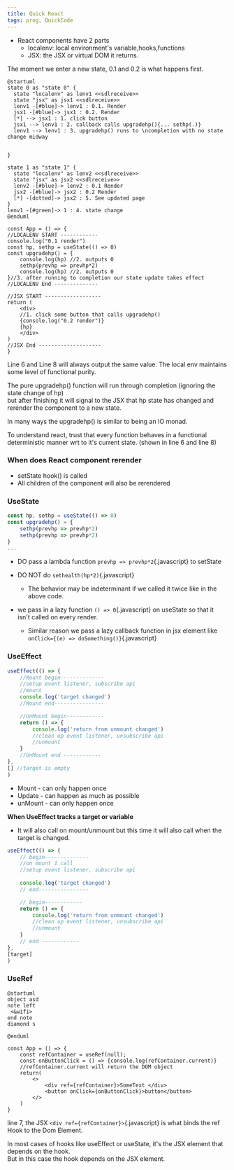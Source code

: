 ```yaml
---
title: Quick React
tags: prog, QuickCode
---
```


* React components have 2 parts 
  * localenv: local environment's variable,hooks,functions 
  * JSX: the JSX or virtual DOM it returns.   

The moment we enter a new state, 0.1 and 0.2 is what happens first.

```plantuml
@startuml
state 0 as "state 0" {
  state "localenv" as lenv1 <<sdlreceive>>
  state "jsx" as jsx1 <<sdlreceive>>
  lenv1 -[#blue]-> lenv1 : 0.1. Render 
  jsx1 -[#blue]-> jsx1 : 0.2. Render
  [*] --> jsx1 : 1. click button
  jsx1 --> lenv1 : 2. callback calls upgradehp(){... sethp(.)}
  lenv1 --> lenv1 : 3. upgradehp() runs to \ncompletion with no state change midway
  
  
}

state 1 as "state 1" {
  state "localenv" as lenv2 <<sdlreceive>>
  state "jsx" as jsx2 <<sdlreceive>>
  lenv2 -[#blue]-> lenv2 : 0.1 Render
  jsx2 -[#blue]-> jsx2 : 0.2 Render
  [*] -[dotted]-> jsx2 : 5. See updated page
}
lenv1 -[#green]-> 1 : 4. state change
@enduml
```


```{.javascript .numberLines}
const App = () => {
//LOCALENV START ------------
console.log("0.1 render")
const hp, sethp = useState(() => 0)
const upgradehp() = {
    console.log(hp) //2. outputs 0
    sethp(prevhp => prevhp*2)
    console.log(hp) //2. outputs 0
}//3. after running to completion our state update takes effect
//LOCALENV End --------------

//JSX START ------------------
return (
    <div>
    //1. click some button that calls upgradehp()
    {console.log("0.2 render")}
    {hp}
    </div>
)
//JSX End --------------------
}
```

Line 6 and Line 8 will always output the same value.
The local env maintains some level of functional purity.  

The pure upgradehp() function will run through completion (ignoring the state change of hp)  
but after finishing it will signal to the JSX that hp state has changed and rerender the component to a new state.

In many ways the upgradehp() is similar to being an IO monad.

To understand react, trust that every function behaves in a functional deterministic manner wrt to it's current state. (shown in line 6 and line 8)



### When does React component rerender

* setState hook() is called
* All children of the component will also be rerendered



### UseState

```javascript
const hp, sethp = useState(() => 0)
const upgradehp() = {
    sethp(prevhp => prevhp*2)
    sethp(prevhp => prevhp*2)
}
...
```
* DO pass a lambda function `prevhp => prevhp*2`{.javascript} to setState 
* DO NOT do `sethealth(hp*2)`{.javascript} 
  * The behavior may be indeterminant if we called it twice like in the above code.

* we pass in a lazy function `() => 0`{.javascript} on useState so that it isn't called on every render.
  * Similar reason we pass a lazy callback function in jsx element like `onClick={(e) => doSomething()}`{.javascript}


### UseEffect

```javascript
useEffect(() => {
    //Mount begin--------------
    //setup event listener, subscribe api
    //mount
    console.log('target changed') 
    //Mount end----------------

    //UnMount begin------------
    return () => {
        console.log('return from unmount changed') 
        //clean up event listener, unsubscribe api
        //unmount
    }
    //UnMount end ------------
},
[] //target is empty
)
```

* Mount - can only happen once
* Update - can happen as much as possible
* unMount - can only happen once

**When UseEffect tracks a target or variable**  

* It will also call on mount/unmount but this time it will also call when the target is changed. 

```javascript
useEffect(() => {
    // begin--------------
    //on mount 1 call
    //setup event listener, subscribe api
    
    console.log('target changed') 
    // end----------------

    // begin------------
    return () => {
        console.log('return from unmount changed') 
        //clean up event listener, unsubscribe api
        //unmount
    }
    // end ------------
},
[target] 
)
```

### UseRef

```plantuml
@startuml
object asd
note left
 <&wifi>
end note
diamond s

@enduml
```

```{.javascript .numberLines}
const App = () => {
    const refContainer = useRef(null);
    const onButtonClick = () => {console.log(refContainer.current)}
    //refContainer.current will return the DOM object
    return(
        <>
            <div ref={refContainer}>SomeText </div>
            <button onClick={onButtonClick}>button</button>
        </>
    )
}
```
line 7, the JSX `<div ref={refContainer}>`{.javascript} is what binds the ref Hook to the Dom Element.

In most cases of hooks like useEffect or useState, it's the JSX element that depends on the hook.  
But in this case the hook depends on the JSX element.